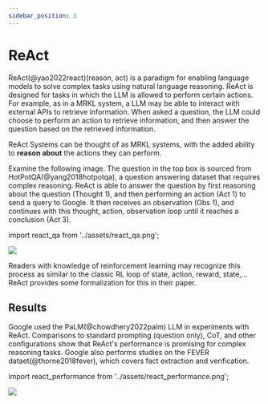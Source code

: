 ```yaml
---
sidebar_position: 3
---
```


# ReAct

ReAct(@yao2022react)(reason, act) is a paradigm for enabling language models to solve complex 
tasks using natural language reasoning. ReAct is designed for tasks in which the LLM is 
allowed to perform certain actions. For example, as in a MRKL system, a LLM may be able 
to interact with external APIs to retrieve information. When asked a question, the LLM
could choose to perform an action to retrieve information, and then answer the question
based on the retrieved information.

ReAct Systems can be thought of as MRKL systems, with the added ability to **reason
about** the actions they can perform.

Examine the following image. The question in the top box is sourced from HotPotQA(@yang2018hotpotqa),
a question answering dataset that requires complex reasoning. ReAct is able to answer the question by
first reasoning about the question (Thought 1), and then performing an action (Act 1) to send a query 
to Google. It then receives an observation (Obs 1), and continues with this thought, action, observation
loop until it reaches a conclusion (Act 3). 


import react_qa from '../assets/react_qa.png';

<div style={{textAlign: 'center'}}>
  <img src={react_qa} style={{width: "500px"}} />
</div>

Readers with knowledge of reinforcement learning may recognize this process as similar to the classic
RL loop of state, action, reward, state,... ReAct provides some formalization for 
this in their paper.


## Results

Google used the PaLM(@chowdhery2022palm) LLM in experiments with ReAct. 
Comparisons to standard prompting (question only), CoT, and other configurations
show that ReAct's performance is promising for complex reasoning tasks. Google 
also performs studies on the FEVER dataet(@thorne2018fever), which covers
fact extraction and verification. 

import react_performance from '../assets/react_performance.png';

<div style={{textAlign: 'center'}}>
  <img src={react_performance} style={{width: "500px"}} />
</div>




